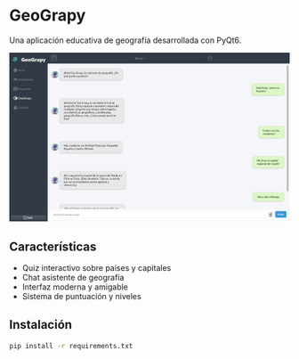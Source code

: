 # GeoGrapy

Una aplicación educativa de geografía desarrollada con PyQt6.

![Vista previa de la aplicación](resources/images/previewapp.png)

## Características
- Quiz interactivo sobre países y capitales
- Chat asistente de geografía
- Interfaz moderna y amigable
- Sistema de puntuación y niveles

## Instalación
```bash
pip install -r requirements.txt
